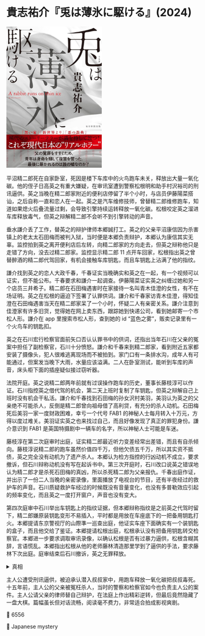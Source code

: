 # 貴志祐介『兎は薄氷に駆ける』(2024)

<img src=images/2024_cover.jpg width=250/>

平沼精二郎死在自家卧室，死因是楼下车库中的火鸟跑车未关，释放出大量一氧化碳。他的侄子日高英之有重大嫌疑，在审讯室遭到警察松根明和助手村沢裕司的刑讯逼供。英之当晚在精二郎家附近的便利店停留了半个小时，与店员伊藤陽菜搭讪，之后自称一直和恋人在一起。英之是汽车维修技师，曾替精二郎维修跑车，知道如果熄火后叠流量过剩，会导致引擎持续运转释放一氧化碳。松根咬定英之溜进车库释放毒气，但英之辩解精二郎不会听不到引擎转动的声音。

垂水謙介丢了工作，替英之的辩护律师本郷誠打工。英之的父亲平沼康信因为杀害镇上的老太太石田梅而被判入狱，当时便是本郷负责辩护，本郷认为康信其实无辜。监控拍到英之离开便利店后左转，向精二郎家的方向走去，但英之辩称他只是走错了方向，没去过精二郎家。监控显示精二郎 11 点开车回家，松根指出英之曾替醉酒的精二郎代驾回家，有机会接触车库钥匙，而且车钥匙上沾满了他的指纹。

謙介找到英之的恋人大政千春，千春证实当晚确实和英之在一起，有一个视频可以证实，但不能公布。千春要求和謙介一起调查。伊藤陽菜证实英之纠缠过她和另一个店员三井希子。精二郎在石田梅遇害时在家接待一名叫青木佳澄的女性，有不在场证明。英之在松根的逼迫下签署了认罪供词。謙介和千春家访青木佳澄，得知佳澄在石田梅遇害当天在精二郎家呆了一个小时，怀疑二人有亲密关系。謙介注意到佳澄家有许多旧货，觉得她在网上卖东西，跟踪她到快递公司，看到她邮寄一个市松人形。謙介在 app 里搜索市松人形，查到她的 id “蓝色之雾”，贩卖记录里有一个火鸟车的钥匙扣。

英之在石川宏行检察官面前矢口否认认罪书中的供词，还指出当年石川在父亲的冤案中担任了副检察官，石川十分愤怒。謙介和千春来到精二郎家，看到附近五家都安装了摄像头，犯人很难逃离现场而不被拍到。家门口有一条排水沟，成年人有可能通过，但案发当晚下大雨，水量应该溢满。二人在卧室测试，能听到车库的声音，床头柜下面的插座疑似接过窃听器。

法院开庭。英之说精二郎两年前就有过误操作跑车的历史，董事长藤枝淳可以作证。石川指控英之借代驾的机会，第二天上班时复制了车钥匙，但英之辩解自己上班时没有机会干私活。謙介和千春找到石田梅的孙女沢村美羽，美羽认为英之的父亲绝不可能杀人，反倒是精二郎曾向祖母借了高利贷，有充分的杀人动机。石田梅死后美羽一家一度财政困难，幸亏一个代号 FAB1 的神秘人士每月转入十万元，方得以度过难关。美羽证实英之也来找过自己，而且好像发现了真正的罪犯身份。謙介意识到 FAB1 是英国特摄剧中一辆车的名字，所以神秘人士可能是车迷。

藤枝淳在第二次庭审时出庭，证实精二郎最近听力变差经常出差错，而且有自杀倾向。藤枝淳说精二郎的跑车虽然价值四千万，但他欠债五千万，所以其实资不抵债，英之完全没有动机为了遗产杀人。本郷认为检方指控的行凶动机不成立，要求撤诉，但石川辩称动机没有写在起诉书中。第三次开庭时，石川改口说英之错误地认为精二郎才是杀死石田梅的真凶，所以杀死精二郎为父亲报仇。千春出庭作证，并出示了一份二人当晚的亲密录像，里面播放了电视台的节目，还有半夜经过的救护车的声音。石川质疑救护车经过的时候既没有音量变化，也没有多普勒效应引起的频率变化，而且英之一度打开窗户，声音也没有变大。

第四次庭审中石川举出车钥匙上的指纹证据，但本郷辩称指纹是之前英之代驾时留下，精二郎嫌原装钥匙变形不易插入，平时都是用放在车座底下的一把备用钥匙打火。本郷提请东京警视厅的山際準一巡查出庭，他证实车座下面确实有一个装钥匙的盒子，而且他交给了鉴证。本郷提请松根出庭，松根承认没有把备用钥匙转交检察官。本郷进一步要求调取审讯录像，以确认松根是否有过暴力逼供，松根含糊其辞，言语慌乱。本郷指出松根从他的老师藤林清造那里学到了逼供的手法，要求藤林下次出庭。庭审结束后石川撤诉，英之无罪释放。

<details><summary>真相</summary>
精二郎杀死了石田梅，出于对死者家属的歉疚，每个月转入十万元。英之查知真相，杀死精二郎为父报仇。他在精二郎的卧室安放了窃听器，听到他酣睡之后打开汽车发动机，放出一氧化碳。他戴着氧气瓶等到精二郎死去，回卧室回收窃听器，然后打开井盖，从排水沟潜水逃出。千春帮助英之作伪证，并在出水口接应。英之故意留下对自己不利的证据，是为了拿自己当诱饵，重新引出父亲的冤案，揭露警察刑讯逼供和检察官制造冤案的黑历史。
</details>

主人公遭受刑讯逼供，被迫承认潜入叔叔家中，用跑车释放一氧化碳把叔叔毒死。十五年前，主人公的父亲被冤枉杀人，当时的警察和检察官如今也负责主人公的案件。主人公请父亲的律师替自己辩护，在法庭上作出精彩逆转，但最后竟然隐藏了一盘大棋。篇幅虽长但对话流畅，阅读毫不费力，非常适合拍成影视爽剧。

:link: 6556

:file_folder: Japanese mystery
